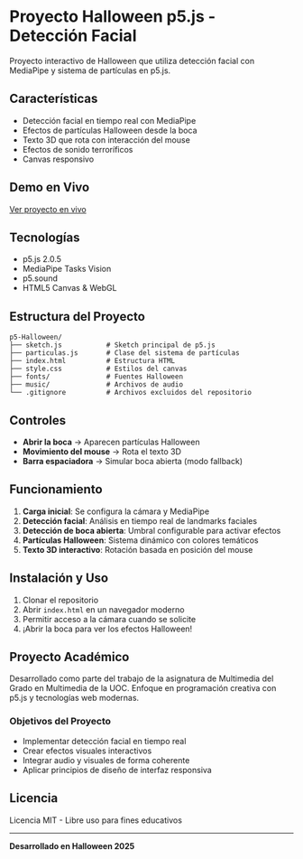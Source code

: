 # Proyecto Halloween p5.js - Detección Facial

Proyecto interactivo de Halloween que utiliza detección facial con MediaPipe y sistema de partículas en p5.js.

## Características

- Detección facial en tiempo real con MediaPipe
- Efectos de partículas Halloween desde la boca
- Texto 3D que rota con interacción del mouse
- Efectos de sonido terroríficos
- Canvas responsivo

## Demo en Vivo

[Ver proyecto en vivo]( https://dimecris.github.io/halloween/)

## Tecnologías

- p5.js 2.0.5
- MediaPipe Tasks Vision
- p5.sound
- HTML5 Canvas & WebGL

## Estructura del Proyecto

```
p5-Halloween/
├── sketch.js           # Sketch principal de p5.js
├── particulas.js       # Clase del sistema de partículas
├── index.html          # Estructura HTML
├── style.css           # Estilos del canvas
├── fonts/              # Fuentes Halloween
├── music/              # Archivos de audio
└── .gitignore          # Archivos excluidos del repositorio
```

## Controles

- **Abrir la boca** → Aparecen partículas Halloween
- **Movimiento del mouse** → Rota el texto 3D
- **Barra espaciadora** → Simular boca abierta (modo fallback)

## Funcionamiento

1. **Carga inicial**: Se configura la cámara y MediaPipe
2. **Detección facial**: Análisis en tiempo real de landmarks faciales
3. **Detección de boca abierta**: Umbral configurable para activar efectos
4. **Partículas Halloween**: Sistema dinámico con colores temáticos
5. **Texto 3D interactivo**: Rotación basada en posición del mouse

## Instalación y Uso

1. Clonar el repositorio
2. Abrir `index.html` en un navegador moderno
3. Permitir acceso a la cámara cuando se solicite
4. ¡Abrir la boca para ver los efectos Halloween!

## Proyecto Académico

Desarrollado como parte del trabajo de la asignatura de Multimedia del Grado en Multimedia de la UOC. 
Enfoque en programación creativa con p5.js y tecnologías web modernas.

### Objetivos del Proyecto
- Implementar detección facial en tiempo real
- Crear efectos visuales interactivos
- Integrar audio y visuales de forma coherente
- Aplicar principios de diseño de interfaz responsiva

## Licencia

Licencia MIT - Libre uso para fines educativos

---

**Desarrollado en Halloween 2025** 